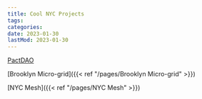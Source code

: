 ```yaml
---
title: Cool NYC Projects
tags:
categories:
date: 2023-01-30
lastMod: 2023-01-30
---
```

[PactDAO](https://pactdao.xyz/)

[Brooklyn Micro-grid]({{< ref "/pages/Brooklyn Micro-grid" >}})

[NYC Mesh]({{< ref "/pages/NYC Mesh" >}})


